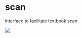 # scan
interface to facilitate textbook scan

![](https://github.com/user-attachments/assets/e0b0510f-ab20-4865-a199-3bed254713b1)
